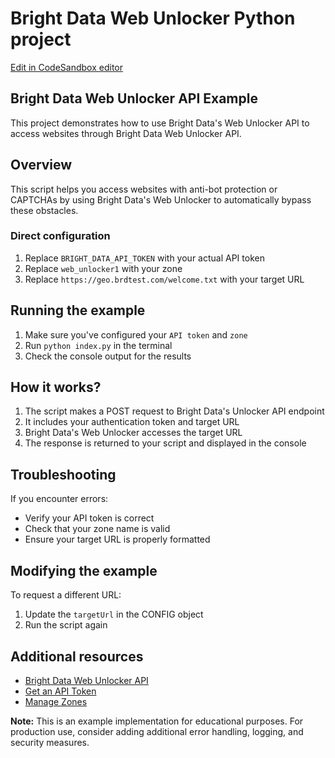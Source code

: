 # Bright Data Web Unlocker Python project

[Edit in CodeSandbox editor](https://codesandbox.io/s/github/luminati-io/bright-data-web-unlocker-python-project?file=index.py)

## Bright Data Web Unlocker API Example

This project demonstrates how to use Bright Data's Web Unlocker API to access websites through Bright Data Web Unlocker API.

## Overview

This script helps you access websites with anti-bot protection or CAPTCHAs by using Bright Data's Web Unlocker to automatically bypass these obstacles.

### Direct configuration

1. Replace `BRIGHT_DATA_API_TOKEN` with your actual API token
2. Replace `web_unlocker1` with your zone
3. Replace `https://geo.brdtest.com/welcome.txt` with your target URL

## Running the example

1. Make sure you've configured your `API token` and `zone`
2. Run `python index.py` in the terminal
3. Check the console output for the results

## How it works?

1. The script makes a POST request to Bright Data's Unlocker API endpoint
2. It includes your authentication token and target URL
3. Bright Data's Web Unlocker accesses the target URL
4. The response is returned to your script and displayed in the console

## Troubleshooting

If you encounter errors:

- Verify your API token is correct
- Check that your zone name is valid
- Ensure your target URL is properly formatted

## Modifying the example

To request a different URL:
1. Update the `targetUrl` in the CONFIG object
2. Run the script again

## Additional resources

- [Bright Data Web Unlocker API](https://docs.brightdata.com/scraping-automation/web-unlocker/introduction)
- [Get an API Token](https://docs.brightdata.com/general/account/api-token)
- [Manage Zones](https://brightdata.com/cp/zones)

**Note:** This is an example implementation for educational purposes. For production use, consider adding additional error handling, logging, and security measures.
